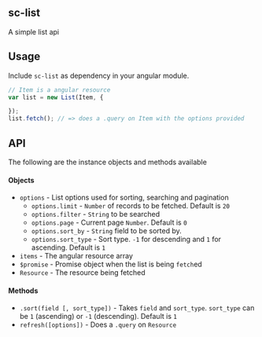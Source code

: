 ## sc-list

A simple list api

## Usage

Include `sc-list` as dependency in your angular module.

```js
// Item is a angular resource
var list = new List(Item, {

});
list.fetch(); // => does a .query on Item with the options provided
```

## API

The following are the instance objects and methods available

#### Objects

- `options` - List options used for sorting, searching and pagination
  - `options.limit` - `Number` of records to be fetched. Default is `20`
  - `options.filter` - `String` to be searched
  - `options.page` - Current page `Number`. Default is `0`
  - `options.sort_by` - `String` field to be sorted by.
  - `options.sort_type` - Sort type. `-1` for descending and `1` for ascending. Default is `1`
- `items` - The angular resource array
- `$promise` - Promise object when the list is being `fetch`ed
- `Resource` - The resource being fetched

#### Methods

- `.sort(field [, sort_type])` - Takes `field` and `sort_type`. `sort_type` can be `1` (ascending) or `-1` (descending). Default is `1`
- `refresh([options])` - Does a `.query` on `Resource`
